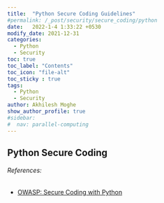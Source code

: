 ```yaml
---
title:  "Python Secure Coding Guidelines"
#permalink: /_post/security/secure_coding/python
date:   2022-1-4 1:33:22 +0530
modify_date: 2021-12-31
categories:
  - Python
  - Security
toc: true
toc_label: "Contents"
toc_icon: "file-alt"
toc_sticky : true
tags:
  - Python
  - Security
author: Akhilesh Moghe
show_author_profile: true
#sidebar:
#  nav: parallel-computing
---
```


## Python Secure Coding



###### References:
  - [OWASP: Secure Coding with Python](https://belitsoft.com/assets/python-security.pdf)
  
  
  
